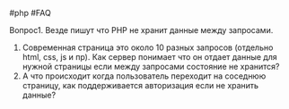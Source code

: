 #php #FAQ

Вопрос1. 
Везде пишут что PHP не хранит данные между запросами. 
1. Современная страница это около 10 разных запросов (отдельно html, css, js и пр). Как сервер понимает что он отдает данные для нужной страницы если между запросами состояние не хранится?  
2. А что происходит когда пользователь переходит на соседнюю страницу, как поддерживается авторизация если не хранить данные?



